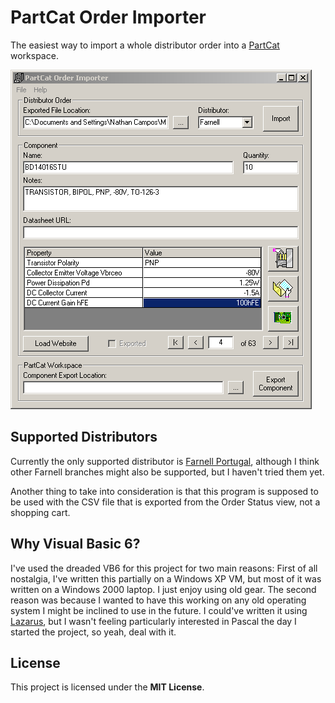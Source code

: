 # PartCat Order Importer

The easiest way to import a whole distributor order into a
[PartCat](https://github.com/innoveworkshop/PartCat) workspace.

![Screenshot](/Screenshots/2020-07-23.png)

## Supported Distributors

Currently the only supported distributor is
[Farnell Portugal](https://pt.farnell.com/), although I think other Farnell
branches might also be supported, but I haven't tried them yet.

Another thing to take into consideration is that this program is supposed to be
used with the CSV file that is exported from the Order Status view, not a
shopping cart.


## Why Visual Basic 6?

I've used the dreaded VB6 for this project for two main reasons: First of all
nostalgia, I've written this partially on a Windows XP VM, but most of it was
written on a Windows 2000 laptop. I just enjoy using old gear. The second reason
was because I wanted to have this working on any old operating system I might be
inclined to use in the future. I could've written it using
[Lazarus](https://www.lazarus-ide.org/), but I wasn't feeling particularly
interested in Pascal the day I started the project, so yeah, deal with it.


## License

This project is licensed under the **MIT License**.

